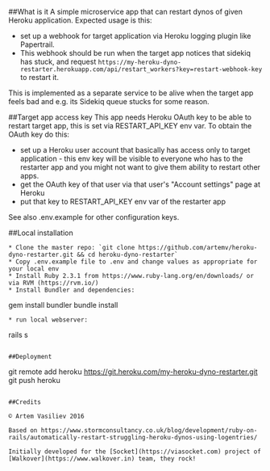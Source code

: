 ##What is it
A simple microservice app that can restart dynos of given Heroku application. Expected usage is this:

* set up a webhook for target application via Heroku logging plugin like Papertrail.
* This webhook should be run when the target app notices that sidekiq has stuck, and request
`https://my-heroku-dyno-restarter.herokuapp.com/api/restart_workers?key=restart-webhook-key`
to restart it.

This is implemented as a separate service to be alive when the target app feels bad and e.g. its Sidekiq queue stucks
for some reason.

##Target app access key
This app needs Heroku OAuth key to be able to restart target app, this is set via RESTART_API_KEY env var.
To obtain the OAuth key do this:

* set up a Heroku user account that basically has access only to target application - this env key will be visible to
everyone who has to the restarter app and you might not want to give them ability to restart other apps.
* get the OAuth key of that user via that user's "Account settings" page at Heroku
* put that key to RESTART_API_KEY env var of the restarter app

See also .env.example for other configuration keys.

##Local installation
```
* Clone the master repo: `git clone https://github.com/artemv/heroku-dyno-restarter.git && cd heroku-dyno-restarter`
* Copy .env.example file to .env and change values as appropriate for your local env
* Install Ruby 2.3.1 from https://www.ruby-lang.org/en/downloads/ or via RVM (https://rvm.io/)
* Install Bundler and dependencies:
```
gem install bundler
bundle install
```
* run local webserver:
```
rails s
```

##Deployment
```
git remote add heroku https://git.heroku.com/my-heroku-dyno-restarter.git
git push heroku
```

##Credits

© Artem Vasiliev 2016

Based on https://www.stormconsultancy.co.uk/blog/development/ruby-on-rails/automatically-restart-struggling-heroku-dynos-using-logentries/

Initially developed for the [Socket](https://viasocket.com) project of [Walkover](https://www.walkover.in) team, they rock!
